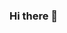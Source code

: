 ### Hi there 👋

<!--
**hawi92/hawi92** is a ✨ _special_ ✨ repository because its `README.md` (this file) appears on your GitHub profile.

Here are some ideas to get you started:

- 🔭 I’m currently working on some projects
- 🌱 I’m currently learning cloud computing
- 👯 I’m looking to collaborate on web development projects

-->
